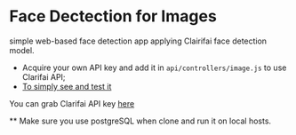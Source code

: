 # Face Dectection for Images
simple web-based face detection app applying Clairifai face detection model.

* Acquire your own API key and add it in `api/controllers/image.js` to use Clarifai API;
* [To simply see and test it](https://smart-facedetect.herokuapp.com/)

You can grab Clarifai API key [here](https://www.clarifai.com/)

** Make sure you use postgreSQL when clone and run it on local hosts.
